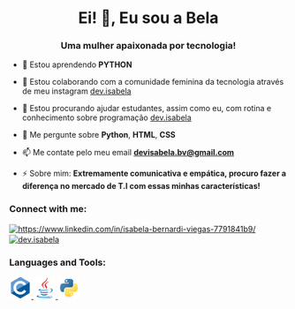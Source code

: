 <h1 align="center">Ei! 👋, Eu sou a Bela</h1>
<h3 align="center">Uma mulher apaixonada por tecnologia! </h3>

- 🌱 Estou aprendendo **PYTHON**

- 👯 Estou colaborando com a comunidade feminina da tecnologia através de meu instagram [dev.isabela](https://www.instagram.com/dev.isabela/)

- 🤝 Estou procurando ajudar estudantes, assim como eu, com rotina e conhecimento sobre programação [dev.isabela](https://www.instagram.com/dev.isabela/)

- 💬 Me pergunte sobre **Python**, **HTML**, **CSS**

- 📫 Me contate pelo meu email **devisabela.bv@gmail.com**

- ⚡ Sobre mim: **Extremamente comunicativa e empática, procuro fazer a diferença no mercado de T.I com essas minhas características!**

<h3 align="left">Connect with me:</h3>
<p align="left">
<a href="https://linkedin.com/in/https://www.linkedin.com/in/isabela-bernardi-viegas-7791841b9/" target="blank"><img align="center" src="https://raw.githubusercontent.com/rahuldkjain/github-profile-readme-generator/master/src/images/icons/Social/linked-in-alt.svg" alt="https://www.linkedin.com/in/isabela-bernardi-viegas-7791841b9/" height="30" width="40" /></a>
<a href="https://instagram.com/dev.isabela" target="blank"><img align="center" src="https://raw.githubusercontent.com/rahuldkjain/github-profile-readme-generator/master/src/images/icons/Social/instagram.svg" alt="dev.isabela" height="30" width="40" /></a>
</p>

<h3 align="left">Languages and Tools:</h3>
<p align="left"> <a href="https://www.cprogramming.com/" target="_blank" rel="noreferrer"> <img src="https://raw.githubusercontent.com/devicons/devicon/master/icons/c/c-original.svg" alt="c" width="40" height="40"/> </a> <a href="https://www.java.com" target="_blank" rel="noreferrer"> <img src="https://raw.githubusercontent.com/devicons/devicon/master/icons/java/java-original.svg" alt="java" width="40" height="40"/> </a> <a href="https://www.python.org" target="_blank" rel="noreferrer"> <img src="https://raw.githubusercontent.com/devicons/devicon/master/icons/python/python-original.svg" alt="python" width="40" height="40"/> </a> </p>
